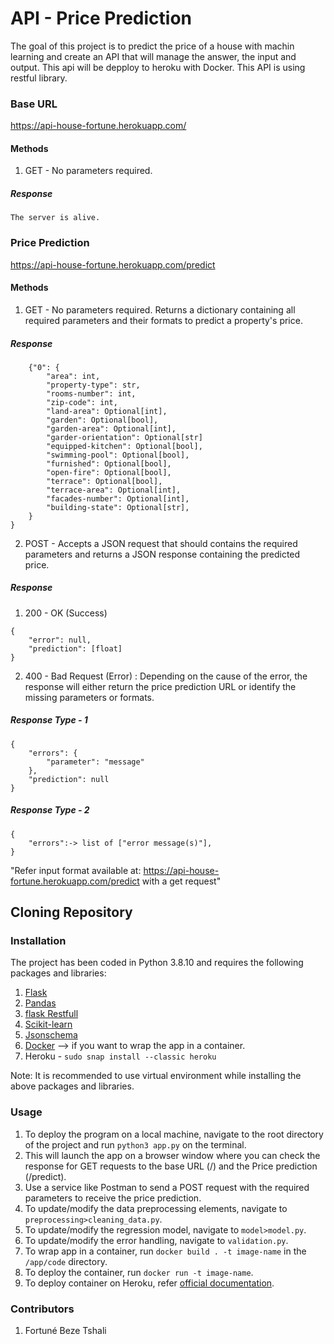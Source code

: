 # API - Price Prediction 

The goal of this project is to predict the price of a house with machin learning and create an API that will manage the answer, the input and output. This api will be depploy to heroku with Docker. This API is using restful library.


### Base URL
https://api-house-fortune.herokuapp.com/

#### Methods
1. GET - No parameters required.

##### Response
```
The server is alive.
```
### Price Prediction
https://api-house-fortune.herokuapp.com/predict

#### Methods
1. GET - No parameters required. Returns a dictionary containing all required parameters and their formats to predict a property's price.

##### Response
```
    {"0": {
        "area": int,
        "property-type": str,
        "rooms-number": int,
        "zip-code": int,
        "land-area": Optional[int],
        "garden": Optional[bool],
        "garden-area": Optional[int],
        "garder-orientation": Optional[str]
        "equipped-kitchen": Optional[bool],
        "swimming-pool": Optional[bool],
        "furnished": Optional[bool],
        "open-fire": Optional[bool],
        "terrace": Optional[bool],
        "terrace-area": Optional[int],
        "facades-number": Optional[int],
        "building-state": Optional[str],
    }
}
```

2. POST - Accepts a JSON request that should contains the required parameters and returns a JSON response containing the predicted price.

##### Response
1. 200 - OK (Success)

```
{
    "error": null,
    "prediction": [float]
}
```

2. 400 - Bad Request (Error) : Depending on the cause of the error, the response will either return the price prediction URL or identify the missing parameters or formats.

##### Response Type - 1
```
{
    "errors": {
        "parameter": "message"
    },
    "prediction": null
}
```

##### Response Type - 2
```
{
    "errors":-> list of ["error message(s)"],
}
```
 "Refer input format available at: https://api-house-fortune.herokuapp.com/predict with a get request"

## Cloning Repository 

### Installation
The project has been coded in Python 3.8.10 and requires the following packages and libraries:

1. [Flask](https://flask.palletsprojects.com/en/2.0.x/installation/#install-flask)
2. [Pandas](https://pandas.pydata.org/docs/getting_started/install.html)
3. [flask Restfull](https://pypi.org/project/Flask-RESTful/)
4. [Scikit-learn](https://scikit-learn.org/stable/install.html)
5. [Jsonschema](https://pypi.org/project/jsonschema/)
6. [Docker](https://docs.docker.com/engine/install/ubuntu/) --> if you want to wrap the app in a container.
7. Heroku - `sudo snap install --classic heroku`

Note: It is recommended to use virtual environment while installing the above packages and libraries.

### Usage
1. To deploy the program on a local machine, navigate to the root directory of the project and run `python3 app.py` on the terminal.
2. This will launch the app on a browser window where you can check the response for GET requests to the base URL (/) and the Price prediction (/predict).
3. Use a service like Postman to send a POST request with the required parameters to receive the price prediction.
4. To update/modify the data preprocessing elements, navigate to `preprocessing>cleaning_data.py`.
5. To update/modify the regression model, navigate to `model>model.py`.
6. To update/modify the error handling, navigate to `validation.py`.
7. To wrap app in a container, run `docker build . -t image-name` in the `/app/code` directory.
8. To deploy the container, run `docker run -t image-name`.
9. To deploy container on Heroku, refer [official documentation](https://devcenter.heroku.com/articles/container-registry-and-runtime).

### Contributors
1. Fortuné Beze Tshali
